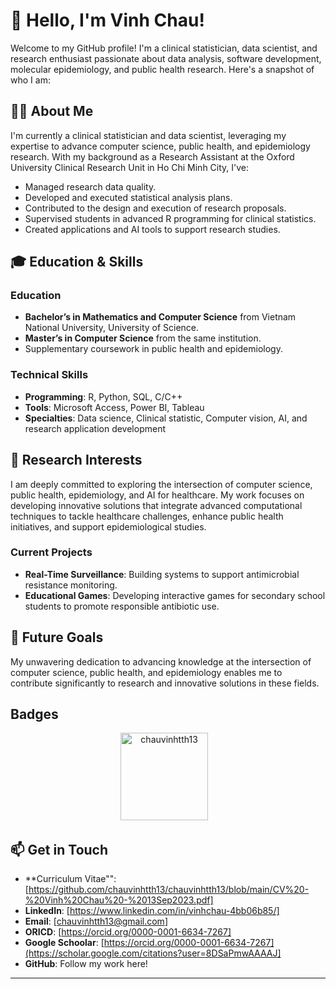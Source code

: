 # 👋 Hello, I'm Vinh Chau!

Welcome to my GitHub profile! I'm a clinical statistician, data scientist, and research enthusiast passionate about data analysis, software development, molecular epidemiology, and public health research. Here's a snapshot of who I am:

## 🧑‍💻 About Me

I'm currently a clinical statistician and data scientist, leveraging my expertise to advance computer science, public health, and epidemiology research. With my background as a Research Assistant at the Oxford University Clinical Research Unit in Ho Chi Minh City, I've:

- Managed research data quality.
- Developed and executed statistical analysis plans.
- Contributed to the design and execution of research proposals.
- Supervised students in advanced R programming for clinical statistics.
- Created applications and AI tools to support research studies.

## 🎓 Education & Skills

### Education
- **Bachelor’s in Mathematics and Computer Science** from Vietnam National University, University of Science.
- **Master’s in Computer Science** from the same institution.
- Supplementary coursework in public health and epidemiology.

### Technical Skills
- **Programming**: R, Python, SQL, C/C++
- **Tools**: Microsoft Access, Power BI, Tableau
- **Specialties**: Data science, Clinical statistic, Computer vision, AI, and research application development

## 🔬 Research Interests

I am deeply committed to exploring the intersection of computer science, public health, epidemiology, and AI for healthcare. My work focuses on developing innovative solutions that integrate advanced computational techniques to tackle healthcare challenges, enhance public health initiatives, and support epidemiological studies.

### Current Projects
- **Real-Time Surveillance**: Building systems to support antimicrobial resistance monitoring.
- **Educational Games**: Developing interactive games for secondary school students to promote responsible antibiotic use.

## 🌱 Future Goals

My unwavering dedication to advancing knowledge at the intersection of computer science, public health, and epidemiology enables me to contribute significantly to research and innovative solutions in these fields.

## Badges

<p style="text-align: center;">
  <img src="https://github-readme-stats.vercel.app/api?username=chauvinhtth13&show_icons=true&locale=en" alt="chauvinhtth13" style="height: 140px;" />
  &nbsp;&nbsp;
</p>

## 📫 Get in Touch

- **Curriculum Vitae"": [https://github.com/chauvinhtth13/chauvinhtth13/blob/main/CV%20-%20Vinh%20Chau%20-%2013Sep2023.pdf]
- **LinkedIn**: [https://www.linkedin.com/in/vinhchau-4bb06b85/]
- **Email**: [chauvinhtth13@gmail.com]
- **ORICD**: [https://orcid.org/0000-0001-6634-7267]
- **Google Schoolar**: [https://orcid.org/0000-0001-6634-7267](https://scholar.google.com/citations?user=8DSaPmwAAAAJ]
- **GitHub**: Follow my work here!
---
